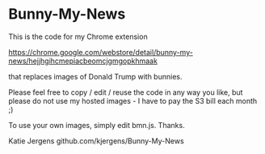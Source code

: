 # Bunny-My-News 

This is the code for my Chrome extension

https://chrome.google.com/webstore/detail/bunny-my-news/hejjhgihcmepiacbeomcjgmgopkhmaak

that replaces images of Donald Trump with bunnies. 

Please feel free to copy / edit / reuse the code in any way you like, but please do not use my hosted images - I have to pay the S3 bill each month ;) 

To use your own images, simply edit bmn.js. Thanks.


Katie Jergens
github.com/kjergens/Bunny-My-News
